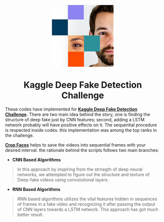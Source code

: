 <div align="center">
    <img src="/images/index.jpg" width="200">
</div>

<h1 align="center">Kaggle Deep Fake Detection Challenge</h1>


These codes have implemented for  **[Kaggle Deep Fake Detection Challenge](https://www.kaggle.com/c/deepfake-detection-challenge "Kaggle Deep Fake Detection Challenge").**  There are two main idea behind the story, one is finding the structure of deep fake just by CNN features; second, adding a LSTM network probably will have positive effects on it. 
The sequential procedure is respected inside codes.
this implementation was among the top ranks in the challenge. 


[**Crop Faces**](https://github.com/imohammadhossein/Deep-Fake-Detection/blob/develop/src/face_extractor.ipynb "face extractor mtcnn") helps to save the videos into sequential frames with your desired interval. the rationale behind the scripts follows two main branches: 

* **CNN Based Algorithms** 
> In this approach by inspiring from the strnegth of deep neural networks, we attempted to figure out the structure and texture of Deep-fake videos using convolutional layers. 
> 
> 
> 
* **RNN Based Algorithms**
> RNN based algorithms utilizes the vital features hidden in sequences of frames in a fake video and recognizing it after passing the output of CNN layers towards a LSTM network. This approach has got much better result.
